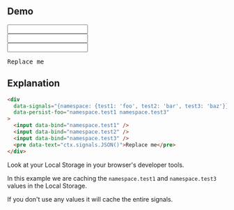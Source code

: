 ## Demo

<div data-signals="{namespace: {test1: 'foo', test2: 'bar', test3: 'baz'}}" data-persist-foo="namespace.test1 namespace.test3">
    <input data-bind="namespace.test1" class="input input-bordered" />
    <br>
    <input data-bind="namespace.test2" class="input input-bordered" />
    <br>
    <input data-bind="namespace.test3" class="input input-bordered" />
    <pre data-text="ctx.signals.JSON()">Replace me</pre>
</div>

## Explanation

```html
<div
  data-signals="{namespace: {test1: 'foo', test2: 'bar', test3: 'baz'}}"
  data-persist-foo="namespace.test1 namespace.test3"
>
  <input data-bind="namespace.test1" />
  <input data-bind="namespace.test2" />
  <input data-bind="namespace.test3" />
  <pre data-text="ctx.signals.JSON()">Replace me</pre>
</div>
```

Look at your Local Storage in your browser's developer tools.

In this example we are caching the `namespace.test1` and `namespace.test3` values in the Local Storage.

If you don't use any values it will cache the entire signals.